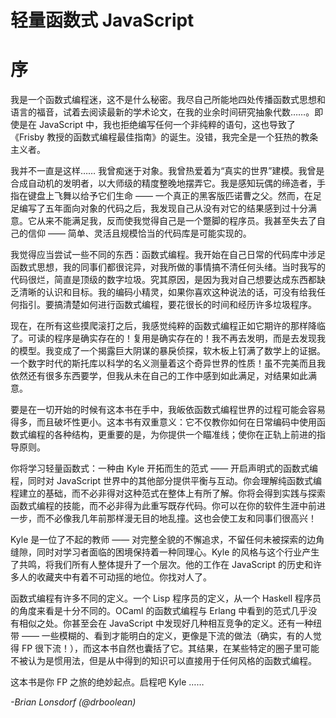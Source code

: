 # 轻量函数式 JavaScript
# 序

我是一个函数式编程迷，这不是什么秘密。我尽自己所能地四处传播函数式思想和语言的福音，试着去阅读最新的学术论文，在我的业余时间研究抽象代数……。即使是在 JavaScript 中，我也拒绝编写任何一个非纯粹的语句，这也导致了《Frisby 教授的函数式编程最佳指南》的诞生。没错，我完全是一个狂热的教条主义者。

我并不一直是这样…… 我曾痴迷于对象。我曾热爱着为“真实的世界”建模。我曾是合成自动机的发明者，以大师级的精度整晚地摆弄它。我是感知玩偶的缔造者，手指在键盘上飞舞以给予它们生命 —— 一个真正的黑客版匹诺曹之父。然而，在足足编写了五年面向对象的代码之后，我发现自己从没有对它的结果感到过十分满意。它从来不能满足我，反而使我觉得自己是一个蹩脚的程序员。我甚至失去了自己的信仰 —— 简单、灵活且规模恰当的代码库是可能实现的。

我觉得应当尝试一些不同的东西：函数式编程。我开始在自己日常的代码库中涉足函数式思想，我的同事们都很诧异，对我所做的事情搞不清任何头绪。当时我写的代码很烂，简直是顶级的数字垃圾。究其原因，是因为我对自己想要达成东西都缺乏清晰的认识和目标。我的编码小精灵，如果你喜欢这种说法的话，可没有给我任何指引。要搞清楚如何进行函数式编程，要花很长的时间和经历许多垃圾程序。

现在，在所有这些摸爬滚打之后，我感觉纯粹的函数式编程正如它期许的那样降临了。可读的程序是确实存在的！复用是确实存在的！我不再去发明，而是去发现我的模型。我变成了一个揭露巨大阴谋的暴戾侦探，软木板上钉满了数学上的证据。一个数字时代的斯托库以科学的名义测量着这个奇异世界的性质！虽不完美而且我依然还有很多东西要学，但我从未在自己的工作中感到如此满足，对结果如此满意。

要是在一切开始的时候有这本书在手中，我皈依函数式编程世界的过程可能会容易得多，而且破坏性更小。这本书有双重意义：它不仅教你如何在日常编码中使用函数式编程的各种结构，更重要的是，为你提供一个瞄准线；使你在正轨上前进的指导原则。

你将学习轻量函数式：一种由 Kyle 开拓而生的范式 —— 开启声明式的函数式编程，同时对 JavaScript 世界中的其他部分提供平衡与互动。你会理解纯函数式编程建立的基础，而不必非得对这种范式在整体上有所了解。你将会得到实践与探索函数式编程的技能，而不必非得为此重写既存代码。你可以在你的软件生涯中前进一步，而不必像我几年前那样漫无目的地乱撞。这也会使工友和同事们很高兴！

Kyle 是一位了不起的教师 —— 对完整全貌的不懈追求，不留任何未被探索的边角缝隙，同时对学习者面临的困境保持着一种同理心。Kyle 的风格与这个行业产生了共鸣，将我们所有人整体提升了一个层次。他的工作在 JavaScript 的历史和许多人的收藏夹中有着不可动摇的地位。你找对人了。

函数式编程有许多不同的定义。一个 Lisp 程序员的定义，从一个 Haskell 程序员的角度来看是十分不同的。OCaml 的函数式编程与 Erlang 中看到的范式几乎没有相似之处。你甚至会在 JavaScript 中发现好几种相互竞争的定义。还有一种纽带 —— 一些模糊的、看到才能明白的定义，更像是下流的做法（确实，有的人觉得 FP 很下流！），而这本书自然也囊括了它。其结果，在某些特定的圈子里可能不被认为是惯用法，但是从中得到的知识可以直接用于任何风格的函数式编程。

这本书是你 FP 之旅的绝妙起点。启程吧 Kyle ……

*-Brian Lonsdorf (@drboolean)*
